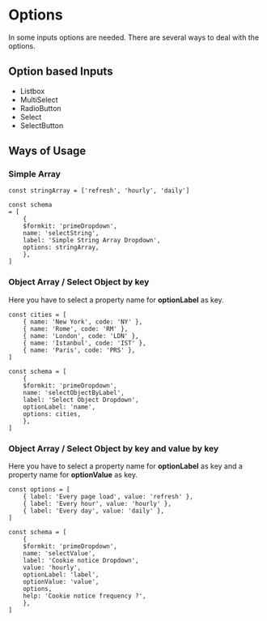 # Options

In some inputs options are needed. There are several ways to deal with the options.

## Option based Inputs

- Listbox
- MultiSelect
- RadioButton
- Select
- SelectButton

## Ways of Usage

### Simple Array

```vue
const stringArray = ['refresh', 'hourly', 'daily']

const schema
= [
    {
    $formkit: 'primeDropdown',
    name: 'selectString',
    label: 'Simple String Array Dropdown',
    options: stringArray,
    },
]
```

### Object Array / Select Object by key

Here you have to select a property name for **optionLabel** as key.

```vue
const cities = [
    { name: 'New York', code: 'NY' },
    { name: 'Rome', code: 'RM' },
    { name: 'London', code: 'LDN' },
    { name: 'Istanbul', code: 'IST' },
    { name: 'Paris', code: 'PRS' },
]

const schema = [
    {
    $formkit: 'primeDropdown',
    name: 'selectObjectByLabel',
    label: 'Select Object Dropdown',
    optionLabel: 'name',
    options: cities,
    },
]
```

### Object Array / Select Object by key and value by key

Here you have to select a property name for **optionLabel** as key and a property name for **optionValue** as key.

```vue
const options = [
    { label: 'Every page load', value: 'refresh' },
    { label: 'Every hour', value: 'hourly' },
    { label: 'Every day', value: 'daily' },
]

const schema = [
    {
    $formkit: 'primeDropdown',
    name: 'selectValue',
    label: 'Cookie notice Dropdown',
    value: 'hourly',
    optionLabel: 'label',
    optionValue: 'value',
    options,
    help: 'Cookie notice frequency ?',
    },
]
```
